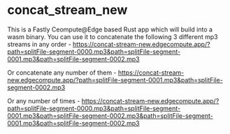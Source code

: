 # concat_stream_new

This is a Fastly Ceompute@Edge based Rust app which will build into a wasm binary. You can use it to concatenate the following 3 different mp3 streams in any order - https://concat-stream-new.edgecompute.app/?path=splitFile-segment-0000.mp3&path=splitFile-segment-0001.mp3&path=splitFile-segment-0002.mp3

Or concatenate any number of them - https://concat-stream-new.edgecompute.app/?path=splitFile-segment-0001.mp3&path=splitFile-segment-0002.mp3

Or any number of times - https://concat-stream-new.edgecompute.app/?path=splitFile-segment-0000.mp3&path=splitFile-segment-0001.mp3&path=splitFile-segment-0002.mp3&path=splitFile-segment-0001.mp3&path=splitFile-segment-0002.mp3
